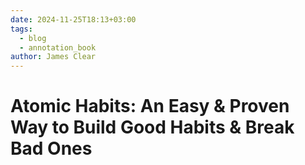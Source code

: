 ```yaml
---
date: 2024-11-25T18:13+03:00
tags:
  - blog
  - annotation_book
author: James Clear
---
```


# Atomic Habits: An Easy & Proven Way to Build Good Habits & Break Bad Ones
